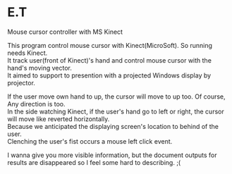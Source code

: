 # E.T
Mouse cursor controller with MS Kinect

This program control mouse cursor with Kinect(MicroSoft). So running needs Kinect.<br/>
It track user(front of Kinect)'s hand and control mouse cursor with the hand's moving vector.<br/>
It aimed to support to presention with a projected Windows display by projector.

If the user move own hand to up, the cursor will move to up too. Of course, Any direction is too.<br/>
In the side watching Kinect, if the user's hand go to left or right, the cursor will move like reverted horizontally.<br/>
Because we anticipated the displaying screen's location to behind of the user.<br/>
Clenching the user's fist occurs a mouse left click event.


I wanna give you more visible information, but the document outputs for results are disappeared so I feel some hard to describing. ;(
